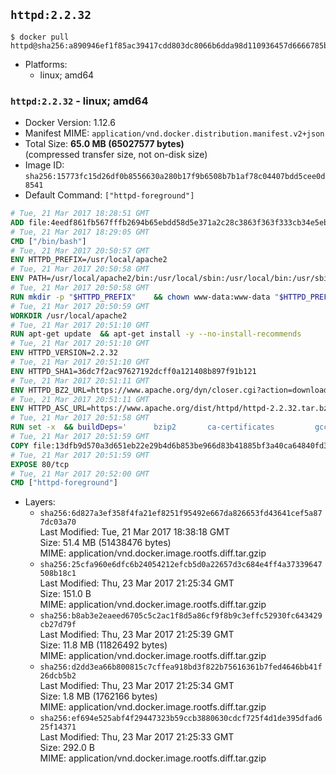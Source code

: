 ## `httpd:2.2.32`

```console
$ docker pull httpd@sha256:a890946ef1f85ac39417cdd803dc8066b6dda98d110936457d6666785b5cfc43
```

-	Platforms:
	-	linux; amd64

### `httpd:2.2.32` - linux; amd64

-	Docker Version: 1.12.6
-	Manifest MIME: `application/vnd.docker.distribution.manifest.v2+json`
-	Total Size: **65.0 MB (65027577 bytes)**  
	(compressed transfer size, not on-disk size)
-	Image ID: `sha256:15773fc15d26df0b8556630a280b17f9b6508b7b1af78c04407bdd5cee0d8541`
-	Default Command: `["httpd-foreground"]`

```dockerfile
# Tue, 21 Mar 2017 18:28:51 GMT
ADD file:4eedf861fb567fffb2694b65ebdd58d5e371a2c28c3863f363f333cb34e5eb7b in / 
# Tue, 21 Mar 2017 18:29:05 GMT
CMD ["/bin/bash"]
# Tue, 21 Mar 2017 20:50:57 GMT
ENV HTTPD_PREFIX=/usr/local/apache2
# Tue, 21 Mar 2017 20:50:58 GMT
ENV PATH=/usr/local/apache2/bin:/usr/local/sbin:/usr/local/bin:/usr/sbin:/usr/bin:/sbin:/bin
# Tue, 21 Mar 2017 20:50:58 GMT
RUN mkdir -p "$HTTPD_PREFIX" 	&& chown www-data:www-data "$HTTPD_PREFIX"
# Tue, 21 Mar 2017 20:50:59 GMT
WORKDIR /usr/local/apache2
# Tue, 21 Mar 2017 20:51:10 GMT
RUN apt-get update 	&& apt-get install -y --no-install-recommends 		libapr1 		libaprutil1 		libaprutil1-ldap 		libapr1-dev 		libaprutil1-dev 		libpcre++0 		libssl1.0.0 	&& rm -r /var/lib/apt/lists/*
# Tue, 21 Mar 2017 20:51:10 GMT
ENV HTTPD_VERSION=2.2.32
# Tue, 21 Mar 2017 20:51:10 GMT
ENV HTTPD_SHA1=36dc7f2ac97627192dcff0a121408b897f91b121
# Tue, 21 Mar 2017 20:51:11 GMT
ENV HTTPD_BZ2_URL=https://www.apache.org/dyn/closer.cgi?action=download&filename=httpd/httpd-2.2.32.tar.bz2
# Tue, 21 Mar 2017 20:51:11 GMT
ENV HTTPD_ASC_URL=https://www.apache.org/dist/httpd/httpd-2.2.32.tar.bz2.asc
# Tue, 21 Mar 2017 20:51:58 GMT
RUN set -x 	&& buildDeps=' 		bzip2 		ca-certificates 		gcc 		libpcre++-dev 		libssl-dev 		make 		wget 	' 	&& apt-get update 	&& apt-get install -y --no-install-recommends $buildDeps 	&& rm -r /var/lib/apt/lists/* 		&& wget -O httpd.tar.bz2 "$HTTPD_BZ2_URL" 	&& echo "$HTTPD_SHA1 *httpd.tar.bz2" | sha1sum -c - 	&& wget -O httpd.tar.bz2.asc "$HTTPD_ASC_URL" 	&& export GNUPGHOME="$(mktemp -d)" 	&& gpg --keyserver ha.pool.sks-keyservers.net --recv-keys B1B96F45DFBDCCF974019235193F180AB55D9977 	&& gpg --batch --verify httpd.tar.bz2.asc httpd.tar.bz2 	&& rm -r "$GNUPGHOME" httpd.tar.bz2.asc 		&& mkdir -p src 	&& tar -xvf httpd.tar.bz2 -C src --strip-components=1 	&& rm httpd.tar.bz2 	&& cd src 		&& ./configure 		--prefix="$HTTPD_PREFIX" 		--enable-mods-shared='all ssl ldap cache proxy authn_alias mem_cache file_cache authnz_ldap charset_lite dav_lock disk_cache' 	&& make -j "$(nproc)" 	&& make install 		&& cd .. 	&& rm -r src man manual 		&& sed -ri 		-e 's!^(\s*CustomLog)\s+\S+!\1 /proc/self/fd/1!g' 		-e 's!^(\s*ErrorLog)\s+\S+!\1 /proc/self/fd/2!g' 		"$HTTPD_PREFIX/conf/httpd.conf" 		&& apt-get purge -y --auto-remove $buildDeps
# Tue, 21 Mar 2017 20:51:59 GMT
COPY file:13dfb9d570a3d651eb22e29b4d6b853be966d83b41885bf3a40ca64840fd3db2 in /usr/local/bin/ 
# Tue, 21 Mar 2017 20:51:59 GMT
EXPOSE 80/tcp
# Tue, 21 Mar 2017 20:52:00 GMT
CMD ["httpd-foreground"]
```

-	Layers:
	-	`sha256:6d827a3ef358f4fa21ef8251f95492e667da826653fd43641cef5a877dc03a70`  
		Last Modified: Tue, 21 Mar 2017 18:38:18 GMT  
		Size: 51.4 MB (51438476 bytes)  
		MIME: application/vnd.docker.image.rootfs.diff.tar.gzip
	-	`sha256:25cfa960e6dfc6b24054212efcb5d0a22657d3c684e4ff4a37339647508b18c1`  
		Last Modified: Thu, 23 Mar 2017 21:25:34 GMT  
		Size: 151.0 B  
		MIME: application/vnd.docker.image.rootfs.diff.tar.gzip
	-	`sha256:b8ab3e2eaeed6705c5c2ac1f8d5a86cf9f8b9c3effc52930fc643429cb27d79f`  
		Last Modified: Thu, 23 Mar 2017 21:25:39 GMT  
		Size: 11.8 MB (11826492 bytes)  
		MIME: application/vnd.docker.image.rootfs.diff.tar.gzip
	-	`sha256:d2dd3ea66b800815c7cffea918bd3f822b75616361b7fed4646bb41f26dcb5b2`  
		Last Modified: Thu, 23 Mar 2017 21:25:34 GMT  
		Size: 1.8 MB (1762166 bytes)  
		MIME: application/vnd.docker.image.rootfs.diff.tar.gzip
	-	`sha256:ef694e525abf4f29447323b59ccb3880630cdcf725f4d1de395dfad625f14371`  
		Last Modified: Thu, 23 Mar 2017 21:25:33 GMT  
		Size: 292.0 B  
		MIME: application/vnd.docker.image.rootfs.diff.tar.gzip
